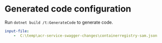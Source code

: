 # Generated code configuration

Run `dotnet build /t:GenerateCode` to generate code.

``` yaml
input-file:
    -  C:\temp\acr-service-swagger-changes\containerregistry-sam.json
```
